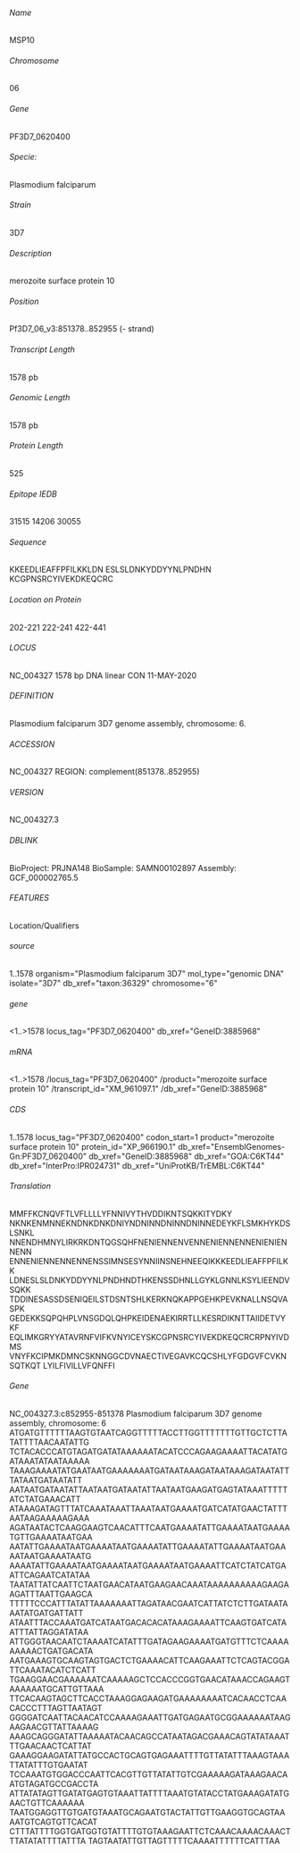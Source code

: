 ###### Name
MSP10 
###### Chromosome
06
###### Gene
PF3D7_0620400
###### Specie: 
Plasmodium falciparum
###### Strain
3D7
###### Description
merozoite surface protein 10
###### Position
Pf3D7_06_v3:851378..852955 (- strand)
###### Transcript Length
1578 pb
###### Genomic Length
1578 pb
###### Protein Length
525 
###### Epitope IEDB
31515
14206
30055
###### Sequence
KKEEDLIEAFFPFILKKLDN
ESLSLDNKYDDYYNLPNDHN
KCGPNSRCYIVEKDKEQCRC
###### Location on Protein
202-221
222-241
422-441


###### LOCUS       
NC_004327   1578 bp    DNA     linear   CON 11-MAY-2020
###### DEFINITION  
Plasmodium falciparum 3D7 genome assembly, chromosome: 6.
###### ACCESSION  
NC_004327 REGION: complement(851378..852955)
###### VERSION     
NC_004327.3
###### DBLINK      
BioProject: PRJNA148
BioSample: SAMN00102897
Assembly: GCF_000002765.5
###### FEATURES            
Location/Qualifiers
###### source          
1..1578
organism="Plasmodium falciparum 3D7"
mol_type="genomic DNA"
isolate="3D7"
db_xref="taxon:36329"
chromosome="6"
###### gene           
<1..>1578
locus_tag="PF3D7_0620400"
db_xref="GeneID:3885968"
###### mRNA           
<1..>1578
/locus_tag="PF3D7_0620400"
/product="merozoite surface protein 10"
/transcript_id="XM_961097.1"
/db_xref="GeneID:3885968"
###### CDS             
1..1578
locus_tag="PF3D7_0620400"
codon_start=1
product="merozoite surface protein 10"
protein_id="XP_966190.1"
db_xref="EnsemblGenomes-Gn:PF3D7_0620400"
db_xref="GeneID:3885968"
db_xref="GOA:C6KT44"
db_xref="InterPro:IPR024731"
db_xref="UniProtKB/TrEMBL:C6KT44"
###### Translation
MMFFKCNQVFTLVFLLLLYFNNIVYTHVDDIKNTSQKKITYDKY
NKNKENMNNEKNDNKDNKDNIYNDNINNDNINNDNINNEDEYKFLSMKHYKDSLSNKL
NNENDHMNYLIRKRKDNTQGSQHFNENIENNENVENNENIENNENNENIENIENNENN
ENNENIENNENNENNENSSIMNSESYNNIINSNEHNEEQIKKKEEDLIEAFFPFILKK
LDNESLSLDNKYDDYYNLPNDHNDTHKENSSDHNLLGYKLGNNLKSYLIEENDVSQKK
TDDINESASSDSENIQEILSTDSNTSHLKERKNQKAPPGEHKPEVKNALLNSQVASPK
GEDEKKSQPQHPLVNSGDQLQHPKEIDENAEKIRRTLLKESRDIKNTTAIIDETVYKF
EQLIMKGRYYATAVRNFVIFKVNYICEYSKCGPNSRCYIVEKDKEQCRCRPNYIVDMS
VNYFKCIPMKDMNCSKNNGGCDVNAECTIVEGAVKCQCSHLYFGDGVFCVKNSQTKQT
LYILFIVILLVFQNFFI

###### Gene
NC_004327.3:c852955-851378 Plasmodium falciparum 3D7 genome assembly, chromosome: 6
ATGATGTTTTTTAAGTGTAATCAGGTTTTTACCTTGGTTTTTTTGTTGCTCTTATATTTTAACAATATTG
TCTACACCCATGTAGATGATATAAAAAATACATCCCAGAAGAAAATTACATATGATAAATATAATAAAAA
TAAAGAAAATATGAATAATGAAAAAAATGATAATAAAGATAATAAAGATAATATTTATAATGATAATATT
AATAATGATAATATTAATAATGATAATATTAATAATGAAGATGAGTATAAATTTTTATCTATGAAACATT
ATAAAGATAGTTTATCAAATAAATTAAATAATGAAAATGATCATATGAACTATTTAATAAGAAAAAGAAA
AGATAATACTCAAGGAAGTCAACATTTCAATGAAAATATTGAAAATAATGAAAATGTTGAAAATAATGAA
AATATTGAAAATAATGAAAATAATGAAAATATTGAAAATATTGAAAATAATGAAAATAATGAAAATAATG
AAAATATTGAAAATAATGAAAATAATGAAAATAATGAAAATTCATCTATCATGAATTCAGAATCATATAA
TAATATTATCAATTCTAATGAACATAATGAAGAACAAATAAAAAAAAAAGAAGAAGATTTAATTGAAGCA
TTTTTCCCATTTATATTAAAAAAATTAGATAACGAATCATTATCTCTTGATAATAAATATGATGATTATT
ATAATTTACCAAATGATCATAATGACACACATAAAGAAAATTCAAGTGATCATAATTTATTAGGATATAA
ATTGGGTAACAATCTAAAATCATATTTGATAGAAGAAAATGATGTTTCTCAAAAAAAAACTGATGACATA
AATGAAAGTGCAAGTAGTGACTCTGAAAACATTCAAGAAATTCTCAGTACGGATTCAAATACATCTCATT
TGAAGGAACGAAAAAATCAAAAAGCTCCACCCGGTGAACATAAACCAGAAGTAAAAAATGCATTGTTAAA
TTCACAAGTAGCTTCACCTAAAGGAGAAGATGAAAAAAAATCACAACCTCAACACCCTTTAGTTAATAGT
GGGGATCAATTACAACATCCAAAAGAAATTGATGAGAATGCGGAAAAAATAAGAAGAACGTTATTAAAAG
AAAGCAGGGATATTAAAAATACAACAGCCATAATAGACGAAACAGTATATAAATTTGAACAACTCATTAT
GAAAGGAAGATATTATGCCACTGCAGTGAGAAATTTTGTTATATTTAAAGTAAATTATATTTGTGAATAT
TCCAAATGTGGACCCAATTCACGTTGTTATATTGTCGAAAAAGATAAAGAACAATGTAGATGCCGACCTA
ATTATATAGTTGATATGAGTGTAAATTATTTTAAATGTATACCTATGAAAGATATGAACTGTTCAAAAAA
TAATGGAGGTTGTGATGTAAATGCAGAATGTACTATTGTTGAAGGTGCAGTAAAATGTCAGTGTTCACAT
CTTTATTTTGGTGATGGTGTATTTTGTGTAAAGAATTCTCAAACAAAACAAACTTTATATATTTTATTTA
TAGTAATATTGTTAGTTTTTCAAAATTTTTTCATTTAA
